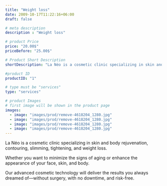 ```yaml
---
title: "Weight loss"
date: 2009-10-17T11:22:16+06:00
draft: false

# meta description
description : "Weight loss"

# product Price
price: "20.00$"
priceBefore: "25.00$"

# Product Short Description
shortDescription: "La Néo is a cosmetic clinic specializing in skin and body rejuvenation, contouring, slimming, tightening, and weight loss."

#product ID
productID: "1"

# type must be "services"
type: "services"

# product Images
# first image will be shown in the product page
images:
  - image: "images/prod/remove-4618204_1280.jpg"
  - image: "images/prod/remove-4618204_1280.jpg"
  - image: "images/prod/remove-4618204_1280.jpg"
  - image: "images/prod/remove-4618204_1280.jpg"
---
```


La Néo is a cosmetic clinic specializing in skin and body rejuvenation, contouring, slimming, tightening, and weight loss. 

Whether you want to minimize the signs of aging or enhance the appearance of your face, skin, and body. 

Our advanced cosmetic technology will deliver the results you always dreamed of—without surgery, with no downtime, and risk-free.